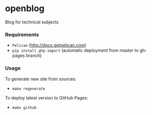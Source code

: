 # openblog
Blog for technical subjects


### Requirements

- `Pelican` (http://docs.getpelican.com)
- `pip install ghp-import` (automatic deployment from master to gh-pages branch) 


### Usage

To generate new site from sources:

- `make regenerate`

To deploy latest version to GitHub Pages:

- `make github`
